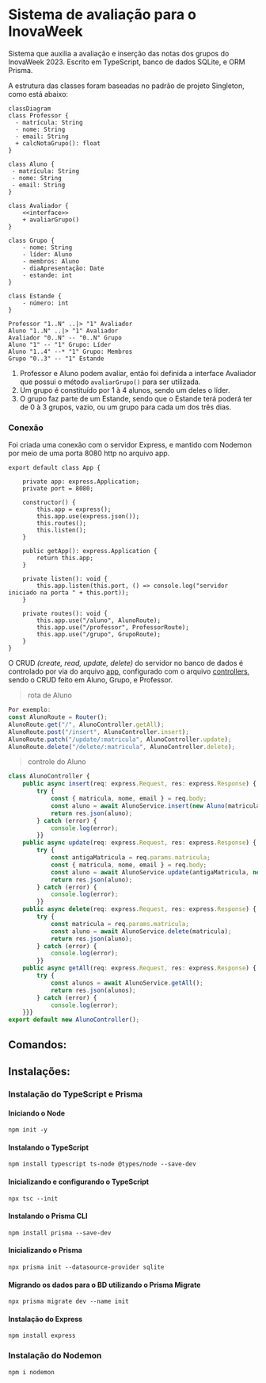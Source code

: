 # Sistema de avaliação para o InovaWeek

Sistema que auxilia a avaliação e inserção das notas dos grupos do InovaWeek 2023. Escrito em TypeScript, banco de dados SQLite, e ORM Prisma.

A estrutura das classes foram baseadas no padrão de projeto Singleton, como está abaixo:
```mermaid
classDiagram
class Professor {
  - matrícula: String
  - nome: String
  - email: String
  + calcNotaGrupo(): float
}

class Aluno {
 - matrícula: String
 - nome: String
 - email: String
}

class Avaliador {
    <<interface>>
    + avaliarGrupo()
}

class Grupo {
    - nome: String
    - líder: Aluno
    - membros: Aluno
    - diaApresentação: Date
    - estande: int
}

class Estande {
    - número: int
}

Professor "1..N" ..|> "1" Avaliador 
Aluno "1..N" ..|> "1" Avaliador
Avaliador "0..N" -- "0..N" Grupo
Aluno "1" -- "1" Grupo: Líder
Aluno "1..4" --* "1" Grupo: Membros
Grupo "0..3" -- "1" Estande

```

1. Professor e Aluno podem avaliar, então foi definida a interface Avaliador que possui o método ```avaliarGrupo()``` para ser utilizada.
2. Um grupo é constituído por 1 à 4 alunos, sendo um deles o líder.
3. O grupo faz parte de um Estande, sendo que o Estande terá poderá ter de 0 à 3 grupos, vazio, ou um grupo para cada um dos três dias.

### Conexão
Foi criada uma conexão com o servidor Express, e mantido com Nodemon por meio de uma porta 8080 http no arquivo app.

```app
export default class App {

    private app: express.Application;
    private port = 8080;

    constructor() {
        this.app = express();
        this.app.use(express.json());
        this.routes();
        this.listen();
    }

    public getApp(): express.Application {
        return this.app;
    }

    private listen(): void {
        this.app.listen(this.port, () => console.log("servidor iniciado na porta " + this.port));
    }

    private routes(): void {
        this.app.use("/aluno", AlunoRoute);
        this.app.use("/professor", ProfessorRoute);
        this.app.use("/grupo", GrupoRoute);
    }
}
```
O CRUD _(create, read, update, delete)_ do servidor no banco de dados é controlado por via do arquivo [app](https://github.com/lokchin/projeto_inova_POO2/blob/main/src/app.ts), configurado com o arquivo [controllers](https://github.com/lokchin/projeto_inova_POO2/tree/main/src/controllers), sendo o CRUD feito em Aluno, Grupo, e Professor.

> rota de Aluno
```Typescript
Por exemplo:
const AlunoRoute = Router();
AlunoRoute.get("/", AlunoController.getAll);
AlunoRoute.post("/insert", AlunoController.insert);
AlunoRoute.patch("/update/:matricula", AlunoController.update);
AlunoRoute.delete("/delete/:matricula", AlunoController.delete);
```
> controle do Aluno
```Typescript
class AlunoController {
    public async insert(req: express.Request, res: express.Response) {
        try {
            const { matricula, nome, email } = req.body;
            const aluno = await AlunoService.insert(new Aluno(matricula, nome, email));
            return res.json(aluno);
        } catch (error) {
            console.log(error);
        }}
    public async update(req: express.Request, res: express.Response) {
        try {
            const antigaMatricula = req.params.matricula;
            const { matricula, nome, email } = req.body;
            const aluno = await AlunoService.update(antigaMatricula, new Aluno(matricula, nome, email));
            return res.json(aluno);
        } catch (error) {
            console.log(error);
        }}
    public async delete(req: express.Request, res: express.Response) {
        try {
            const matricula = req.params.matricula;
            const aluno = await AlunoService.delete(matricula);
            return res.json(aluno);
        } catch (error) {
            console.log(error);
        }}
    public async getAll(req: express.Request, res: express.Response) {
        try {
            const alunos = await AlunoService.getAll();
            return res.json(alunos);
        } catch (error) {
            console.log(error);
    }}}
export default new AlunoController();
```

## Comandos:


## Instalações:

### Instalação do TypeScript e Prisma

#### Iniciando o Node

```{Bash}
npm init -y
```

#### Instalando o TypeScript

```{Bash}
npm install typescript ts-node @types/node --save-dev
```

#### Inicializando e configurando o TypeScript

```{Bash}
npx tsc --init
```

#### Instalando o Prisma CLI

```{Bash}
npm install prisma --save-dev
```

#### Inicializando o Prisma

```{Bash}
npx prisma init --datasource-provider sqlite
```

#### Migrando os dados para o BD utilizando o Prisma Migrate

```{Bash}
npx prisma migrate dev --name init
```

#### Instalação do Express

```{Bash}ess
npm install express
```

### Instalação do Nodemon

```{Bash}
npm i nodemon
```

